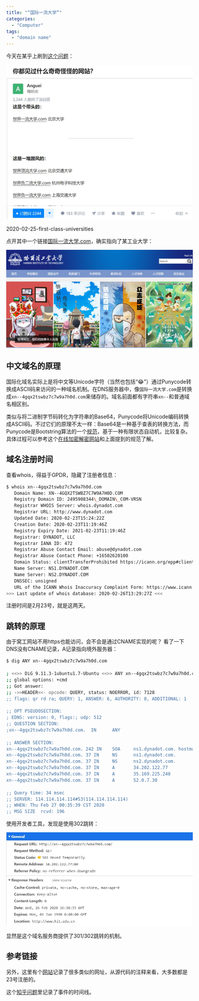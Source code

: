 ```yaml
---
title: "“国际一流大学”"
categories: 
  - "Computer"
tags: 
  - "domain name"
---
```


今天在某乎上刷到[这个问题](https://www.zhihu.com/question/354444082)：

![](/uploads/img/posts/2020-02-25-first-class-universities/idn-01.jpg)

2020-02-25-first-class-universities

点开其中一个链接[国际一流大学.com](http://国际一流大学.com)，确实指向了某工业大学：

![](/uploads/img/posts/2020-02-25-first-class-universities/idn-02.jpg)

## 中文域名的原理

国际化域名实际上是将中文等Unicode字符（当然也包括“😂”）通过Punycode转换成ASCII码来访问的一种域名机制。在DNS服务器中，像`国际一流大学.com`是转换成`xn--4gqx2tswbz7c7w9a7h0d.com`来储存的。域名前面都有字符串`xn--`和普通域名相区别。

类似与将二进制字节码转化为字符串的Base64，Punycode将Unicode编码转换成ASCII码。不过它们的原理不太一样：Base64是一种基于查表的转换方法，而Punycode是Bootstring算法的一个[规范](https://tools.ietf.org/html/rfc3492)，基于一种有限状态自动机，比较复杂。具体过程可以参考这个[在线加密解密网站](http://cryptii.com)和上面提到的规范了解。

## 域名注册时间

查看whois，得益于GPDR，隐藏了注册者信息：

```bash
$ whois xn--4gqx2tswbz7c7w9a7h0d.com
   Domain Name: XN--4GQX2TSWBZ7C7W9A7H0D.COM
   Registry Domain ID: 2495908344\_DOMAIN\_COM-VRSN
   Registrar WHOIS Server: whois.dynadot.com
   Registrar URL: http://www.dynadot.com
   Updated Date: 2020-02-23T15:24:22Z
   Creation Date: 2020-02-23T11:19:46Z
   Registry Expiry Date: 2021-02-23T11:19:46Z
   Registrar: DYNADOT, LLC
   Registrar IANA ID: 472
   Registrar Abuse Contact Email: abuse@dynadot.com
   Registrar Abuse Contact Phone: +16502620100
   Domain Status: clientTransferProhibited https://icann.org/epp#clientTransferProhibited
   Name Server: NS1.DYNADOT.COM
   Name Server: NS2.DYNADOT.COM
   DNSSEC: unsigned
   URL of the ICANN Whois Inaccuracy Complaint Form: https://www.icann.org/wicf/
>>> Last update of whois database: 2020-02-26T13:29:27Z <<<
```

注册时间是2月23号，就是这两天。

## 跳转的原理

由于窝工网站不用https也能访问，会不会是通过CNAME实现的呢？
看了一下DNS没有CNAME记录，A记录指向境外服务器：

```bash
$ dig ANY xn--4gqx2tswbz7c7w9a7h0d.com

; <<>> DiG 9.11.3-1ubuntu1.7-Ubuntu <<>> ANY xn--4gqx2tswbz7c7w9a7h0d.com
;; global options: +cmd
;; Got answer:
;; ->>HEADER<<- opcode: QUERY, status: NOERROR, id: 7128
;; flags: qr rd ra; QUERY: 1, ANSWER: 6, AUTHORITY: 0, ADDITIONAL: 1

;; OPT PSEUDOSECTION:
; EDNS: version: 0, flags:; udp: 512
;; QUESTION SECTION:
;xn--4gqx2tswbz7c7w9a7h0d.com.  IN      ANY

;; ANSWER SECTION:
xn--4gqx2tswbz7c7w9a7h0d.com. 242 IN    SOA     ns1.dynadot.com. hostmaster.xn--4gqx2tswbz7c7w9a7h0d.com. 1582732538 16384 2048 1048576 2560
xn--4gqx2tswbz7c7w9a7h0d.com. 37 IN     NS      ns1.dynadot.com.
xn--4gqx2tswbz7c7w9a7h0d.com. 37 IN     NS      ns2.dynadot.com.
xn--4gqx2tswbz7c7w9a7h0d.com. 37 IN     A       34.202.122.77
xn--4gqx2tswbz7c7w9a7h0d.com. 37 IN     A       35.169.225.248
xn--4gqx2tswbz7c7w9a7h0d.com. 37 IN     A       52.0.7.30

;; Query time: 34 msec
;; SERVER: 114.114.114.114#53(114.114.114.114)
;; WHEN: Thu Feb 27 00:35:39 CST 2020
;; MSG SIZE  rcvd: 196
```

使用开发者工具，发现是使用302跳转：

![](/uploads/img/posts/2020-02-25-first-class-universities/idn-03.jpg)

显然是这个域名服务商提供了301/302跳转的机制。

## 参考链接

另外，这里有个[网站](https://xn--rhqr3ykwbxv0c.top/)记录了很多类似的网址，从源代码的注释来看，大多数都是23号注册的。

这个[知乎问题](https://www.zhihu.com/question/373951041)里记录了事件的时间线。
